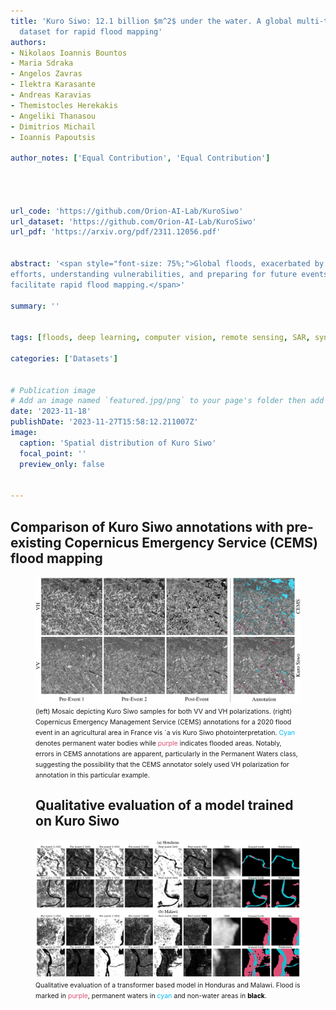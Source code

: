 ```yaml
---
title: 'Kuro Siwo: 12.1 billion $m^2$ under the water. A global multi-temporal satellite
  dataset for rapid flood mapping'
authors:
- Nikolaos Ioannis Bountos
- Maria Sdraka
- Angelos Zavras
- Ilektra Karasante
- Andreas Karavias
- Themistocles Herekakis
- Angeliki Thanasou
- Dimitrios Michail
- Ioannis Papoutsis

author_notes: ['Equal Contribution', 'Equal Contribution']




url_code: 'https://github.com/Orion-AI-Lab/KuroSiwo'
url_dataset: 'https://github.com/Orion-AI-Lab/KuroSiwo'
url_pdf: 'https://arxiv.org/pdf/2311.12056.pdf'


abstract: '<span style="font-size: 75%;">Global floods, exacerbated by climate change, pose severe threats to human life, infrastructure, and the environment. This urgency is highlighted by recent catastrophic events in Pakistan and New Zealand, underlining the critical need for precise flood mapping for guiding restoration
efforts, understanding vulnerabilities, and preparing for future events. While Synthetic Aperture Radar (SAR) offers day-and-night, all-weather imaging capabilities, harnessing it for deep learning is hindered by the absence of a large annotated dataset. To bridge this gap, we introduce Kuro Siwo, a meticulously curated multi-temporal dataset, spanning 32 flood events globally. Our dataset maps more than 63 billion {{< math >}}$m^2${{< /math >}} of land, with 12.1 billion of them being either a flooded area or a permanent water body. Kuro Siwo stands out for its unparalleled annotation quality to
facilitate rapid flood mapping.</span>'

summary: ''


tags: [floods, deep learning, computer vision, remote sensing, SAR, synthetic aperture radar]

categories: ['Datasets']


# Publication image
# Add an image named `featured.jpg/png` to your page's folder then add a caption below.
date: '2023-11-18'
publishDate: '2023-11-27T15:58:12.211007Z'
image:
  caption: 'Spatial distribution of Kuro Siwo'
  focal_point: ''
  preview_only: false


---
```


## Comparison of Kuro Siwo annotations with pre-existing Copernicus Emergency Service (CEMS) flood mapping
<figure>
    <img src="example.png"
    <figcaption>
      <span style="font-size: 75%;">
      (left) Mosaic depicting Kuro Siwo samples for both VV and VH polarizations. (right) Copernicus Emergency Management
      Service (CEMS) annotations for a 2020 flood event in an agricultural area in France vis `a vis Kuro Siwo photointerpretation. <span style="color: #00B9F2;"> Cyan </span> denotes permanent water bodies while <span style="color: rgb(220,79,117);">purple</span> indicates flooded areas. Notably, errors in CEMS annotations are apparent, particularly in the
      Permanent Waters class, suggesting the possibility that the CEMS annotator solely used VH polarization for annotation in this particular
      example.</span>
</figcaption>


## Qualitative evaluation of a model trained on Kuro Siwo
![qualitative](qualitative.png)
<span style="font-size: 75%;">
Qualitative evaluation of a transformer based model in Honduras and Malawi. Flood is marked in <span style="color: rgb(220,79,117);">purple</span>, permanent waters in <span style="color: #00B9F2;">cyan</span> and
non-water areas in <span style="color: black;">**black**</span>.</span>
